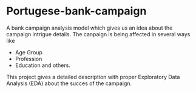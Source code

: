 # Portugese-bank-campaign

A bank campaign analysis model which gives us an idea about the campaign intrigue details. The canpaign is being affected in several ways like
- Age Group
- Profession
- Education 
and others.

This project gives a detailed description with proper Exploratory Data Analysis (EDA) about the succes of the campaign.
